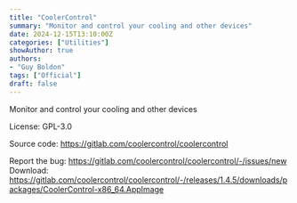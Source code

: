 ```yaml
---
title: "CoolerControl"
summary: "Monitor and control your cooling and other devices"
date: 2024-12-15T13:10:00Z
categories: ["Utilities"]
showAuthor: true
authors:
- "Guy Boldon"
tags: ["Official"]
draft: false
---
```


Monitor and control your cooling and other devices

License: GPL-3.0

Source code: <https://gitlab.com/coolercontrol/coolercontrol>

Report the bug: <https://gitlab.com/coolercontrol/coolercontrol/-/issues/new>  
Download: <https://gitlab.com/coolercontrol/coolercontrol/-/releases/1.4.5/downloads/packages/CoolerControl-x86_64.AppImage>

